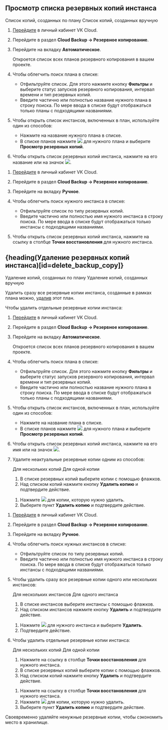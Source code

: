 ## Просмотр списка резервных копий инстанса

<tabs>
<tablist>
<tab>Список копий, созданных по плану</tab>
<tab>Список копий, созданных вручную</tab>
</tablist>
<tabpanel>

1. [Перейдите](https://msk.cloud.vk.com/app/) в личный кабинет VK Cloud.
1. Перейдите в раздел **Cloud Backup → Резервное копирование**.
1. Перейдите на вкладку **Автоматическое**.

   Откроется список всех планов резервного копирования в вашем проекте.

1. Чтобы облегчить поиск плана в списке:

    - Отфильтруйте список. Для этого нажмите кнопку **Фильтры** и выберите статус запусков резервного копирования, интервал времени и тип резервных копий.
    - Введите частично или полностью название нужного плана в строку поиска. По мере ввода в списке будут отображаться только планы с подходящими названиями.

1. Чтобы открыть список инстансов, включенных в план, используйте один из способов:

   - Нажмите на название нужного плана в списке.
   - В списке планов нажмите ![ ](/ru/assets/more-icon.svg "inline") для нужного плана и выберите **Просмотр резервных копий**.

1. Чтобы открыть список резервных копий инстанса, нажмите на его название или на значок ![ ](/ru/assets/right-arrow-icon.svg "inline").

</tabpanel>
<tabpanel>

1. [Перейдите](https://msk.cloud.vk.com/app/) в личный кабинет VK Cloud.
1. Перейдите в раздел **Cloud Backup → Резервное копирование**.
1. Перейдите на вкладку **Ручное**.
1. Чтобы облегчить поиск нужного инстанса в списке:

    - Отфильтруйте список по типу резервных копий.
    - Введите частично или полностью имя нужного инстанса в строку поиска. По мере ввода в списке будут отображаться только инстансы с подходящими названиями.

1. Чтобы открыть список резервных копий инстанса, нажмите на ссылку в столбце **Точки восстановления** для нужного инстанса.

</tabpanel>
</tabs>

## {heading(Удаление резервных копий инстанса)[id=delete_backup_copy]}

<tabs>
<tablist>
<tab>Удаление копий, созданных по плану</tab>
<tab>Удаление копий, созданных вручную</tab>
</tablist>
<tabpanel>

Удалить сразу все резервные копии инстанса, созданные в рамках плана можно, [удалив](../manage-backup-plan/#activate_stop_delete_backup_plan) этот план.

Чтобы удалить отдельные резервные копии инстанса:

1. [Перейдите](https://msk.cloud.vk.com/app/) в личный кабинет VK Cloud.
1. Перейдите в раздел **Cloud Backup → Резервное копирование**.
1. Перейдите на вкладку **Автоматическое**.

   Откроется список всех планов резервного копирования в вашем проекте.

1. Чтобы облегчить поиск плана в списке:

    - Отфильтруйте список. Для этого нажмите кнопку **Фильтры** и выберите статус запусков резервного копирования, интервал времени и тип резервных копий.
    - Введите частично или полностью название нужного плана в строку поиска. По мере ввода в списке будут отображаться только планы с подходящими названиями.

1. Чтобы открыть список инстансов, включенных в план, используйте один из способов:

   - Нажмите на название плана в списке.
   - В списке планов нажмите ![ ](/ru/assets/more-icon.svg "inline") для нужного плана и выберите **Просмотр резервных копий**.

1. Чтобы открыть список резервных копий инстанса, нажмите на его имя или на значок ![ ](/ru/assets/right-arrow-icon.svg "inline").
1. Удалите неактуальные резервные копии одним из способов:

   <tabs>
   <tablist>
   <tab>Для нескольких копий</tab>
   <tab>Для одной копии</tab>
   </tablist>
   <tabpanel>

      1. В списке резервных копий выберите копии с помощью флажков.
      1. Над списком копий нажмите кнопку **Удалить копию** и подтвердите действие.

   </tabpanel>
   <tabpanel>

      1. Нажмите ![ ](/ru/assets/more-icon.svg "inline") для копии, которую нужно удалить.
      1. Выберите пункт **Удалить копию** и подтвердите действие.

   </tabpanel>
   </tabs>

</tabpanel>
<tabpanel>

1. [Перейдите](https://msk.cloud.vk.com/app/) в личный кабинет VK Cloud.
1. Перейдите в раздел **Cloud Backup → Резервное копирование**.
1. Перейдите на вкладку **Ручное**.
1. Чтобы облегчить поиск нужных инстансов в списке:

    - Отфильтруйте список по типу резервных копий.
    - Введите частично или полностью имя нужного инстанса в строку поиска. По мере ввода в списке будут отображаться только инстансы с подходящими названиями.

1. Чтобы удалить сразу все резервные копии одного или нескольких инстансов:

   <tabs>
   <tablist>
   <tab>Для нескольких инстансов</tab>
   <tab>Для одного инстанса</tab>
   </tablist>
   <tabpanel>

      1. В списке инстансов выберите инстансы с помощью флажков.
      1. Над списком инстансов нажмите кнопку **Удалить** и подтвердите действие.

   </tabpanel>
   <tabpanel>

      1. Нажмите ![ ](/ru/assets/more-icon.svg "inline") для нужного инстанса и выберите **Удалить**.
      1. Подтвердите действие.

   </tabpanel>
   </tabs>

1. Чтобы удалить отдельные резервные копии инстанса:

   <tabs>
   <tablist>
   <tab>Для нескольких копий</tab>
   <tab>Для одной копии</tab>
   </tablist>
   <tabpanel>

      1. Нажмите на ссылку в столбце **Точки восстановления** для нужного инстанса.
      1. В списке резервных копий выберите копии с помощью флажков.
      1. Над списком копий нажмите кнопку **Удалить** и подтвердите действие.

   </tabpanel>
   <tabpanel>

      1. Нажмите на ссылку в столбце **Точки восстановления** для нужного инстанса.
      1. Нажмите ![ ](/ru/assets/more-icon.svg "inline") для копии, которую нужно удалить.
      1. Выберите пункт **Удалить копию** и подтвердите действие.

   </tabpanel>
   </tabs>

</tabpanel>
</tabs>

<info>

Своевременно удаляйте ненужные резервные копии, чтобы сэкономить место в хранилище.

</info>
